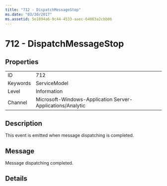 ```yaml
---
title: "712 - DispatchMessageStop"
ms.date: "03/30/2017"
ms.assetid: 5e1894a6-9c44-4533-aaec-64063a2cbb06
---
```

# 712 - DispatchMessageStop
## Properties  


|||  
|-|-|  
|ID|712|  
|Keywords|ServiceModel|  
|Level|Information|  
|Channel|Microsoft-Windows-Application Server-Applications/Analytic|  

## Description  
 This event is emitted when message dispatching is completed.  

## Message  
 Message dispatching completed.  

## Details

